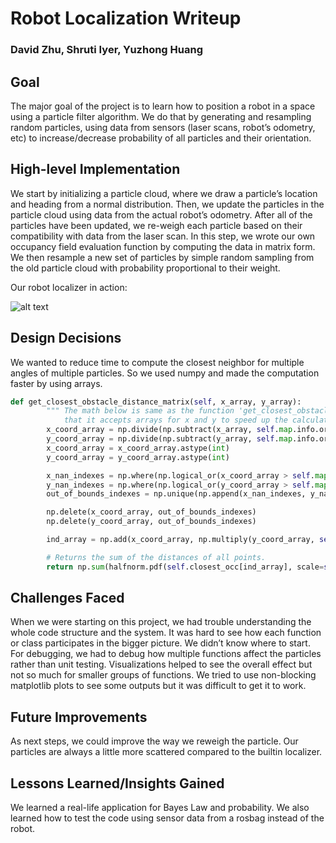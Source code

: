 # Robot Localization Writeup

### David Zhu, Shruti Iyer, Yuzhong Huang

## Goal

The major goal of the project is to learn how to position a robot in a space using a particle filter algorithm. We do that by generating and resampling random particles, using data from sensors (laser scans, robot’s odometry, etc) to increase/decrease probability of all particles and their orientation. 

## High-level Implementation

We start by initializing a particle cloud, where we draw a particle’s location and heading from a normal distribution. Then, we update the particles in the particle cloud using data from the actual robot’s odometry. After all of the particles have been updated, we re-weigh each particle based on their compatibility with data from the laser scan. In this step, we wrote our own occupancy field evaluation function by computing the data in matrix form. We then resample a new set of particles by simple random sampling from the old particle cloud with probability proportional to their weight.

Our robot localizer in action:

![alt text](https://github.com/shrutiyer/robot_localization_2017/blob/master/my_localizer/images/ac109_2.gif)

## Design Decisions

We wanted to reduce time to compute the closest neighbor for multiple angles of multiple particles. So we used numpy and made the computation faster by using arrays. 

```python
def get_closest_obstacle_distance_matrix(self, x_array, y_array):
        """ The math below is same as the function 'get_closest_obstacle_distance' except
            that it accepts arrays for x and y to speed up the calculation"""
        x_coord_array = np.divide(np.subtract(x_array, self.map.info.origin.position.x), self.map.info.resolution)
        y_coord_array = np.divide(np.subtract(y_array, self.map.info.origin.position.y), self.map.info.resolution)
        x_coord_array = x_coord_array.astype(int)
        y_coord_array = y_coord_array.astype(int)

        x_nan_indexes = np.where(np.logical_or(x_coord_array > self.map.info.width, x_coord_array < 0))
        y_nan_indexes = np.where(np.logical_or(y_coord_array > self.map.info.height, y_coord_array < 0))
        out_of_bounds_indexes = np.unique(np.append(x_nan_indexes, y_nan_indexes))

        np.delete(x_coord_array, out_of_bounds_indexes)
        np.delete(y_coord_array, out_of_bounds_indexes)

        ind_array = np.add(x_coord_array, np.multiply(y_coord_array, self.map.info.width))

        # Returns the sum of the distances of all points.
        return np.sum(halfnorm.pdf(self.closest_occ[ind_array], scale=self.error_distribution_scale)) + np.sum(len(out_of_bounds_indexes) * self.MAX_DISTANCE_OUT_OF_BOUNDS)
```
## Challenges Faced

When we were starting on this project, we had trouble understanding the whole code structure and the system. It was hard to see how each function or class participates in the bigger picture. We didn’t know where to start. For debugging, we had to debug how multiple functions affect the particles rather than unit testing. Visualizations helped to see the overall effect but not so much for smaller groups of functions. We tried to use non-blocking matplotlib plots to see some outputs but it was difficult to get it to work.

## Future Improvements

As next steps, we could improve the way we reweigh the particle. Our particles are always a little more scattered compared to the builtin localizer.

## Lessons Learned/Insights Gained

We learned a real-life application for Bayes Law and probability. We also learned how to test the code using sensor data from a rosbag instead of the robot. 
